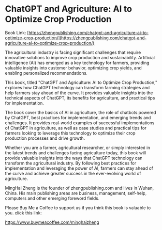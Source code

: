 # ChatGPT and Agriculture: AI to Optimize Crop Production

Book Link: [https://zhengpublishing.com/chatgpt-and-agriculture-ai-to-optimize-crop-production/](https://zhengpublishing.com/chatgpt-and-agriculture-ai-to-optimize-crop-production/)

The agricultural industry is facing significant challenges that require innovative solutions to improve crop production and sustainability. Artificial intelligence (AI) has emerged as a key technology for farmers, providing valuable insights into customer behavior, optimizing crop yields, and enabling personalized recommendations.

This book, titled "ChatGPT and Agriculture: AI to Optimize Crop Production," explores how ChatGPT technology can transform farming strategies and help farmers stay ahead of the curve. It provides valuable insights into the technical aspects of ChatGPT, its benefits for agriculture, and practical tips for implementation.

The book cover the basics of AI in agriculture, the role of chatbots powered by ChatGPT, best practices for implementation, and emerging trends and challenges. It provides real-world examples of successful implementations of ChatGPT in agriculture, as well as case studies and practical tips for farmers looking to leverage this technology to optimize their crop production processes and drive growth.

Whether you are a farmer, agricultural researcher, or simply interested in the latest trends and challenges facing agriculture today, this book will provide valuable insights into the ways that ChatGPT technology can transform the agricultural industry. By following best practices for implementation and leveraging the power of AI, farmers can stay ahead of the curve and achieve greater success in the ever-evolving world of agriculture.

MingHai Zheng is the founder of zhengpublishing.com and lives in Wuhan, China. His main publishing areas are business, management, self-help, computers and other emerging foreword fields.

Please Buy Me a Coffee to support us if you think this book is valuable to you. click this link:

https://www.buymeacoffee.com/minghaizheng

